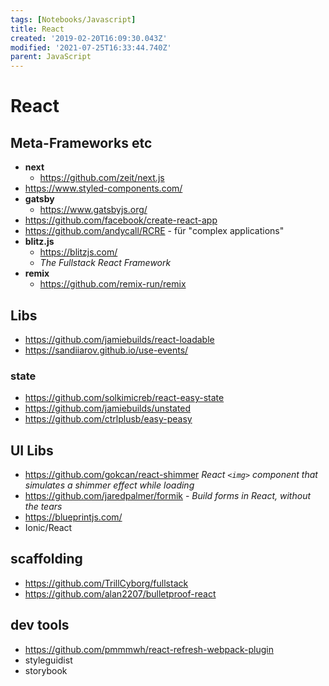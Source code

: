 ```yaml
---
tags: [Notebooks/Javascript]
title: React
created: '2019-02-20T16:09:30.043Z'
modified: '2021-07-25T16:33:44.740Z'
parent: JavaScript
---
```


# React

## Meta-Frameworks etc
- **next**
  - https://github.com/zeit/next.js
- https://www.styled-components.com/
- **gatsby**
  - https://www.gatsbyjs.org/
- https://github.com/facebook/create-react-app
- https://github.com/andycall/RCRE - für "complex applications"
- **blitz.js**
  - https://blitzjs.com/
  - *The Fullstack React Framework*
- **remix**
  - <https://github.com/remix-run/remix>


## Libs
- https://github.com/jamiebuilds/react-loadable
- https://sandiiarov.github.io/use-events/

### state
- https://github.com/solkimicreb/react-easy-state
- https://github.com/jamiebuilds/unstated
- https://github.com/ctrlplusb/easy-peasy

## UI Libs
- https://github.com/gokcan/react-shimmer *React ```<img>``` component that simulates a shimmer effect while loading*
- https://github.com/jaredpalmer/formik - *Build forms in React, without the tears*
- https://blueprintjs.com/
- Ionic/React

## scaffolding
- https://github.com/TrillCyborg/fullstack
- https://github.com/alan2207/bulletproof-react

## dev tools
- https://github.com/pmmmwh/react-refresh-webpack-plugin
- styleguidist
- storybook
